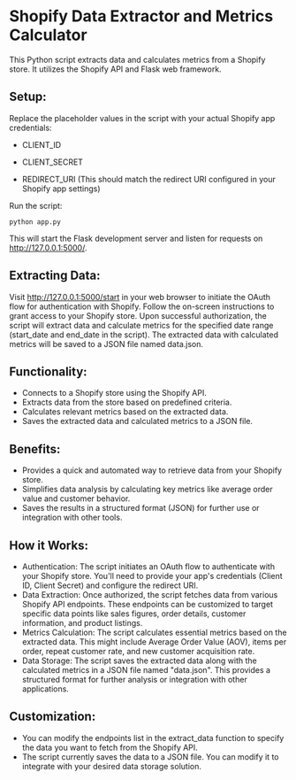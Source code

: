 # Shopify Data Extractor and Metrics Calculator
This Python script extracts data and calculates metrics from a Shopify store. It utilizes the Shopify API and Flask web framework.

## Setup:

Replace the placeholder values in the script with your actual Shopify app credentials:

* CLIENT_ID

* CLIENT_SECRET

* REDIRECT_URI (This should match the redirect URI configured in your Shopify app settings)

Run the script:
```
python app.py
```

This will start the Flask development server and listen for requests on http://127.0.0.1:5000/.

## Extracting Data:

Visit http://127.0.0.1:5000/start in your web browser to initiate the OAuth flow for authentication with Shopify.
Follow the on-screen instructions to grant access to your Shopify store.
Upon successful authorization, the script will extract data and calculate metrics for the specified date range (start_date and end_date in the script).
The extracted data with calculated metrics will be saved to a JSON file named data.json.


## Functionality:

* Connects to a Shopify store using the Shopify API.
* Extracts data from the store based on predefined criteria.
* Calculates relevant metrics based on the extracted data.
* Saves the extracted data and calculated metrics to a JSON file.

## Benefits:

* Provides a quick and automated way to retrieve data from your Shopify store.
* Simplifies data analysis by calculating key metrics like average order value and customer behavior.
* Saves the results in a structured format (JSON) for further use or integration with other tools.


## How it Works:

* Authentication: The script initiates an OAuth flow to authenticate with your Shopify store. You'll need to provide your app's credentials (Client ID, Client Secret) and configure the redirect URI.
* Data Extraction: Once authorized, the script fetches data from various Shopify API endpoints. These endpoints can be customized to target specific data points like sales figures, order details, customer information, and product listings.
* Metrics Calculation: The script calculates essential metrics based on the extracted data. This might include Average Order Value (AOV), items per order, repeat customer rate, and new customer acquisition rate.
* Data Storage: The script saves the extracted data along with the calculated metrics in a JSON file named "data.json". This provides a structured format for further analysis or integration with other applications.

## Customization:

* You can modify the endpoints list in the extract_data function to specify the data you want to fetch from the Shopify API.
* The script currently saves the data to a JSON file. You can modify it to integrate with your desired data storage solution.

